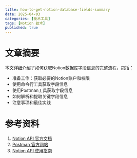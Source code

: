 ```yaml
---
title: how-to-get-notion-database-fields-summary
date: 2025-04-03
categories: [技术工具]
tags: [Notion 技术]
published: true
---
```


# 文章摘要

本文详细介绍了如何获取Notion数据库字段信息的完整流程，包括：

- 准备工作：获取必要的Notion账户和权限
- 使用命令行工具获取字段信息
- 使用Postman工具获取字段信息
- 如何解析和提取关键字段信息
- 注意事项和最佳实践

# 参考资料

1. [Notion API 官方文档](https://developers.notion.com/)
2. [Postman 官方网站](https://www.postman.com/)
3. [Notion API 使用指南](https://developers.notion.com/docs)
